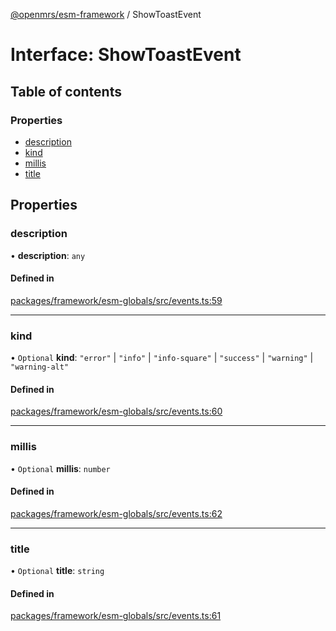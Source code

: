 [@openmrs/esm-framework](../API.md) / ShowToastEvent

# Interface: ShowToastEvent

## Table of contents

### Properties

- [description](ShowToastEvent.md#description)
- [kind](ShowToastEvent.md#kind)
- [millis](ShowToastEvent.md#millis)
- [title](ShowToastEvent.md#title)

## Properties

### description

• **description**: `any`

#### Defined in

[packages/framework/esm-globals/src/events.ts:59](https://github.com/openmrs/openmrs-esm-core/blob/main/packages/framework/esm-globals/src/events.ts#L59)

___

### kind

• `Optional` **kind**: ``"error"`` \| ``"info"`` \| ``"info-square"`` \| ``"success"`` \| ``"warning"`` \| ``"warning-alt"``

#### Defined in

[packages/framework/esm-globals/src/events.ts:60](https://github.com/openmrs/openmrs-esm-core/blob/main/packages/framework/esm-globals/src/events.ts#L60)

___

### millis

• `Optional` **millis**: `number`

#### Defined in

[packages/framework/esm-globals/src/events.ts:62](https://github.com/openmrs/openmrs-esm-core/blob/main/packages/framework/esm-globals/src/events.ts#L62)

___

### title

• `Optional` **title**: `string`

#### Defined in

[packages/framework/esm-globals/src/events.ts:61](https://github.com/openmrs/openmrs-esm-core/blob/main/packages/framework/esm-globals/src/events.ts#L61)
